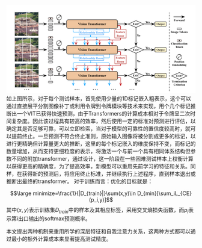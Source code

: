 <div align="center"><img src=".\image\DVT.PNG"></div>
如上图所示，对于每个测试样本，首先使用少量的1D标记嵌入粗表示，这个可以通过直接展平分割图像补丁或利用令牌到令牌模块等技术来实现，用个几个标记推断出一个VIT已获得快速预测，由于Transformers的计算成本相对于令牌呈二次时间复杂度。因此该过程具有较高的效率，然后使用一定的标准对预测进行评估，以确定其是否足够可靠，可以立即检索，当对于模型的可靠性的置信度较高时，就可以提前终止。一旦预测不符合终止准则，原始输入图像将被分割成更多的标记，以进行更精确但计算量更大的推断，这里的每个标记嵌入的维度保持不变，而标记的数量增加，从而支持更细粒度的表示，将激活一个与前一个具有相同体系结构但参数不同的附加transformer，通过设计，这一阶段在一些困难测试样本上权衡计算以获得更高的精确度，为了提高效率，新模型可以重用先前学习的特征和关系。同样，在获得新的预测后，将应用终止标准，并继续执行上述程序，直到样本退出或推断出最终的transformer。
对于训练而言：优化的目标就是：

$$\large minimize=\frac{1}{|D_{train}|}\sum(x,y)\in D_{min}[\sum_iL_{CE}(p_i,y)]$$
其中$(x,y)$表示训练集$D_{train}$中的样本及其相应标签，采用交叉熵损失函数，而$p_i$表示第i出口输出的softmax预测概率。

本文提出两种机制来重用所学的深层特征和自我注意力关系，这两种方式都可以通过最小的额外计算成本来显著提高测试精度。